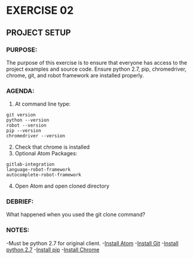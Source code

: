 # EXERCISE 02
## PROJECT SETUP
### PURPOSE:
The purpose of this exercise is to ensure that everyone has access to the project examples and source code. Ensure python 2.7, pip, chromedriver, chrome, git, and robot framework are installed properly.

### AGENDA:
1. At command line type:
```
git version
python --version
robot --version
pip --version
chromedriver --version
```
2. Check that chrome is installed
3. Optional Atom Packages:
```
gitlab-integration
language-robot-framework
autocomplete-robot-framework
```
4. Open Atom and open cloned directory

### DEBRIEF:
What happened when you used the git clone command?

### NOTES:
-Must be python 2.7 for original client.
-[Install Atom](https://atom.io/)
-[Install Git](https://git-scm.com/downloads)
-[Install python 2.7](https://www.python.org/downloads/)
-[Install pip](https://pip.pypa.io/en/stable/installing/)
-[Install Chrome](https://www.google.com/chrome/)
